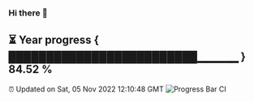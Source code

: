 ### Hi there 👋
⏳ Year progress { █████████████████████████▁▁▁▁▁ } 84.52 %
---
⏰ Updated on Sat, 05 Nov 2022 12:10:48 GMT
![Progress Bar CI](https://github.com/Moyi321/Moyi321/workflows/Progress%20Bar%20CI/badge.svg)
